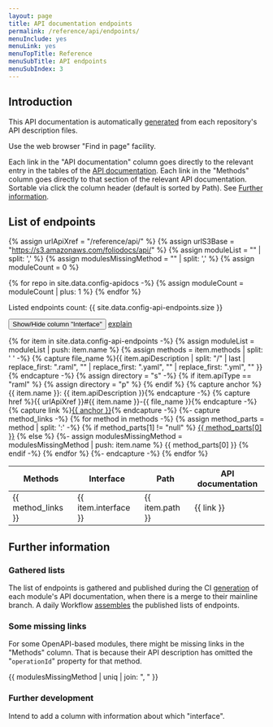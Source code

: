 ```yaml
---
layout: page
title: API documentation endpoints
permalink: /reference/api/endpoints/
menuInclude: yes
menuLink: yes
menuTopTitle: Reference
menuSubTitle: API endpoints
menuSubIndex: 3
---
```


## Introduction

This API documentation is automatically [generated](#gathered-lists) from each repository's API description files.

Use the web browser "Find in page" facility.

Each link in the "API documentation" column goes directly to the relevant entry in the tables of the [API documentation](/reference/api/).
Each link in the "Methods" column goes directly to that section of the relevant API documentation.
Sortable via click the column header (default is sorted by Path).
See [Further information](#further-information).

## List of endpoints

{% assign urlApiXref = "/reference/api/" %}
{% assign urlS3Base = "https://s3.amazonaws.com/foliodocs/api/" %}
{% assign moduleList = "" | split: ',' %}
{% assign modulesMissingMethod = "" | split: ',' %}
{% assign moduleCount = 0 %}

{% for repo in site.data.config-apidocs -%}
  {% assign moduleCount = moduleCount | plus: 1 %}
{% endfor %}

Listed endpoints count: {{ site.data.config-api-endpoints.size }}

<button type="button" data-column="#ep-interface">Show/Hide column "Interface"</button>
  [explain](#interfaces)

<table class="sortable asc">
  <thead>
    <tr>
      <th title="Endpoint methods" class="no-sort"> Methods </th>
      <th id="ep-interface" title="Endpoint interface" class="hidden-column"> Interface </th>
      <th id="ep-path" title="Endpoint path"> Path </th>
      <th id="api-doc" title="API documentation"> API documentation </th>
    </tr>
  </thead>
  <tbody>
{% for item in site.data.config-api-endpoints -%}
  {% assign moduleList = moduleList | push: item.name %}
  {% assign methods = item.methods | split: ' ' -%}
  {% capture file_name %}{{ item.apiDescription | split: "/" | last | replace_first: ".raml", "" | replace_first: ".yaml", "" | replace_first: ".yml", "" }}{% endcapture -%}
  {% assign directory = "s" -%}
  {% if item.apiType == "raml" %}
    {% assign directory = "p" %}
  {% endif %}
  {% capture anchor %}{{ item.name }}: {{ item.apiDescription }}{% endcapture -%}
  {% capture href %}{{ urlApiXref }}#{{ item.name }}-{{ file_name }}{% endcapture -%}
  {% capture link %}<a href="{{ href }}">{{ anchor }}</a>{% endcapture -%}
  {%- capture method_links -%}
    {% for method in methods -%}
      {% assign method_parts = method | split: ':' -%}
      {% if method_parts[1] != "null" %}
        <a href="{{ urlS3Base }}{{ item.name }}/{{ directory }}/{{ file_name }}.html#{{ method_parts[1] }}">{{ method_parts[0] }}</a>
      {% else %}
        {%- assign modulesMissingMethod = modulesMissingMethod | push: item.name %}
        {{ method_parts[0] }}
      {% endif -%}
    {% endfor %}
  {%- endcapture -%}
  <tr>
    <td> {{ method_links }} </td>
    <td class="hidden-column"> {{ item.interface }} </td>
    <td> {{ item.path }} </td>
    <td> {{ link }} </td>
  </tr>
{% endfor %}
  </tbody>
</table>
<script src="https://cdn.jsdelivr.net/gh/tofsjonas/sortable/sortable.min.js"></script>
<script>
  window.addEventListener('load', function () {
    const el = document.getElementById('ep-path')
    if (el) {
      el.click()
    }
  })
// https://codereview.stackexchange.com/a/83847
// Flambino 2015-03-11 https://creativecommons.org/licenses/by-sa/3.0/
// global click handler for any element with a "data-column" attribute
$("[data-column]").on("click", function () {
  var button = $(this),                   // the element that was clicked
      header = $(button.data("column")),  // the cell referenced by the button
      table = header.closest("table"),    // the table in which the cell resides
      index = header.index() + 1,         // convert to CSS's 1-based indexing
      selector = "tbody tr td:nth-child(" + index + ")",  // selector for all body cells in the column 
      column = table.find(selector).add(header); // all cells in the column

  // toggle the "hidden" class on all the column cells
  column.toggleClass("hidden-column");
});
</script>

## Further information

### Gathered lists

The list of endpoints is gathered and published during the CI [generation](/reference/api/#generated-during-ci) of each module's API documentation, when there is a merge to their mainline branch.
A daily Workflow [assembles](/reference/api/#explain-gather-config) the published lists of endpoints.

### Some missing links

For some OpenAPI-based modules, there might be missing links in the "Methods" column.
That is because their API description has omitted the "`operationId`" property for that method.

{{ modulesMissingMethod | uniq | join: ", " }}

### Further development

Intend to add a column with information about which "interface".

<div class="folio-spacer-content"></div>
